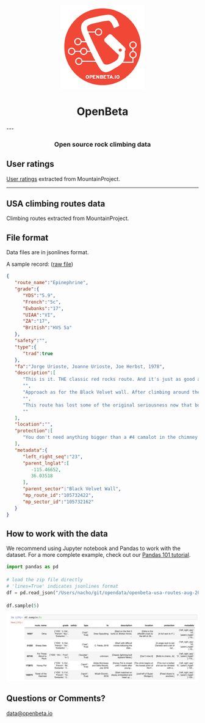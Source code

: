 <p align="center">
   <a href="https://openbeta.io" rel="nofollow"><img src="./openbeta-logo.png" width="220" alt="OpenBeta logo"></a>
</p>
<h1 align="center">OpenBeta</h1>
---
<h3 align="center">Open source rock climbing data</h3>

## User ratings
[User ratings](./ratings) extracted from MountainProject.

---

## USA climbing routes data

Climbing routes extracted from MountainProject.

## File format
Data files are in jsonlines format. 

A sample record: ([raw file](./epinephrine-sample.jsonlines))

```json
{
   "route_name":"Epinephrine",
   "grade":{
      "YDS":"5.9",
      "French":"5c",
      "Ewbanks":"17",
      "UIAA":"VI",
      "ZA":"17",
      "British":"HVS 5a"
   },
   "safety":"",
   "type":{
      "trad":true
   },
   "fa":"Jorge Urioste, Joanne Urioste, Joe Herbst, 1978",
   "description":[
      "This is it. THE classic red rocks route. And it's just as good as everyone says it is.",
      "",
      "Approach as for the Black Velvet wall. After climbing around the chockstone, return to the stream bed and walk another minute or two upstream. The bolts on the first pitch will be easily spotted on the left.",
      "",
      "This route has lost some of the original seriousness now that bolted anchors have been placed all the way up. This speeds things up considerably and provides an easy retreat if needed. You'll need two ropes if you intend to rap the route.",
      ""
   ],
   "location":"",
   "protection":[
      "You don't need anything bigger than a #4 camalot in the chimney pitches. A 3, 3.5, and 4 camalot and perhaps a #11 hex, combined with the existing fixed gear, should get you up the chimney without much mental stress."
   ],
   "metadata":{
      "left_right_seq":"23",
      "parent_lnglat":[
         -115.46652,
         36.03518
      ],
      "parent_sector":"Black Velvet Wall",
      "mp_route_id":"105732422",
      "mp_sector_id":"105732162"
   }
}
```

## How to work with the data
We recommend using Jupyter notebook and Pandas to work with the dataset.  For a more complete example, check out our [Pandas 101 tutorial](https://openbeta.substack.com/p/pandas-101-visualize-usa-rock-climbing).

```python
import pandas as pd

# load the zip file directly
# 'lines=True' indicates jsonlines format
df = pd.read_json("/Users/nacho/git/opendata/openbeta-usa-routes-aug-2020.zip", lines=True)

df.sample(5)
```

![sample data](dataset-sample.png "Sample data")

## Questions or Comments?
[data@openbeta.io](mailto:data@openbeta.io)